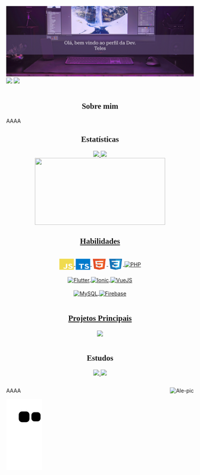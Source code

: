 <div class="head">
  <img src="https://github.com/alliliumm/Alessandra-Teles/blob/main/Header.png">
  <div class="header-socials">
    <a href="https://www.linkedin.com/in/alessandra-teles911" target="_blank"><img src="https://img.shields.io/badge/-LinkedIn-%230077B5?style=for-the-badge&logo=linkedin&logoColor=white" target="_blank"></a> 
    <a href="https://gitlab.com/alessandrateles911" target="_blank"><img src="https://img.shields.io/badge/GitLab-330F63?style=for-the-badge&logo=gitlab&logoColor=white" target="_blank"></a> 
  </div>
</div>

<br>
<div class="body">
  <div class="header">
  <div class="start-text">
    <div>
      <h2 align="center" style="font-family:Times" >Sobre mim</h2>
      <p>AAAA</p>
    </div>
  </div>
  </div>

  <div class="main">

  <div>
    <h2 align="center" style="font-family:Times" >Estatísticas</h2>
  </div>

  <div class="git-status" align="center">
    <a href="https://github.com/alliliumm">
    <img height="180em" src="https://github-readme-stats.vercel.app/api?username=alliliumm&show_icons=true&theme=dracula&include_all_commits=true&count_private=true"/>
    <img height="180em" src="https://github-readme-stats.vercel.app/api/top-langs/?username=alliliumm&layout=compact&langs_count=7&theme=dracula"/>
  </div>

  <div class="git-wakatime" align="center">
    <a href="https://wakatime.com/@alliliumm">
    <img height="180em" width="350px" src="https://github-readme-stats.vercel.app/api/wakatime?username=alliliumm&theme=dracula"/>
  </div>

  <div>
    <h2 align="center" style="font-family:Times" >Habilidades</h2>
  </div>

  <div class="git-languages" align="center" style="display: inline_block"><br>
    <img align="center" alt="JavaScript" height="30" width="40" src="https://raw.githubusercontent.com/devicons/devicon/master/icons/javascript/javascript-plain.svg">
    <img align="center" alt="Type-Script" height="30" width="40" src="https://raw.githubusercontent.com/devicons/devicon/master/icons/typescript/typescript-plain.svg">
    <img align="center" alt="HTML" height="30" width="40" src="https://raw.githubusercontent.com/devicons/devicon/master/icons/html5/html5-original.svg">
    <img align="center" alt="CSS" height="30" width="40" src="https://raw.githubusercontent.com/devicons/devicon/master/icons/css3/css3-original.svg">
    <img align="center" alt="PHP" height="60" width="40" src="https://cdn.jsdelivr.net/gh/devicons/devicon/icons/php/php-plain.svg" />
  </div>

  <br>

  <div class="git-frameworks" align="center" style="display: inline_block">
    <img align="center" alt="Flutter" height="30" width="40" src="https://cdn.jsdelivr.net/gh/devicons/devicon/icons/flutter/flutter-original.svg" />
    <img align="center" alt="Ionic" height="30" width="40" src="https://cdn.jsdelivr.net/gh/devicons/devicon/icons/ionic/ionic-original.svg" />
    <img align="center" alt="VueJS" height="30" width="40" src="https://cdn.jsdelivr.net/gh/devicons/devicon/icons/vuejs/vuejs-original.svg" />
  </div>

  <br>

  <div align="center" style="display: inline_block">
  <img align="center" alt="MySQL" height="60" width="70" src="https://cdn.jsdelivr.net/gh/devicons/devicon/icons/mysql/mysql-plain-wordmark.svg" />
  <img align="center" alt="Firebase" height="50" width="70" src="https://cdn.jsdelivr.net/gh/devicons/devicon/icons/firebase/firebase-plain-wordmark.svg" />
  </div>

  <br>

  <div>
    <h2 align="center" style="font-family:Times" >Projetos Principais</h2>
  </div> 

  <div class="git-repos" align="center">
  <a href="https://github.com/alliliumm/Adminio-APP">
    <img align="center" src="https://github-readme-stats.vercel.app/api/pin/?username=alliliumm&amp;repo=Adminio-APP&amp;theme=dracula" style="max-width: 100%;">
  </a>
  </div>

  <br>
    <div>
    <h2 align="center" style="font-family:Times" >Estudos</h2>
  </div> 

  <div class="git-repos" align="center">
  <a href="https://github.com/alliliumm/Ionic-Projects">
    <img src="https://github-readme-stats.vercel.app/api/pin/?username=alliliumm&amp;repo=Ionic-Projects&amp;theme=dracula" style="max-width: 100%;">
  </a>
  <a href="https://github.com/alliliumm/Estudos">
    <img src="https://github-readme-stats.vercel.app/api/pin/?username=alliliumm&amp;repo=Estudos&amp;theme=dracula" style="max-width: 100%;">
  </a>
  </div>


  </div>

##

  <div class="footer">
    <div>
      <img align="right" alt="Ale-pic" height="150" src="https://github.com/alliliumm/alliliumm/blob/main/perf-v1.png">
    </div>
    <div class="end-text">
        <p>AAAA</p>
    </div>
  </div>

  ![Snake animation](https://github.com/alliliumm/alliliumm/blob/output/github-contribution-grid-snake.svg)
</div>



